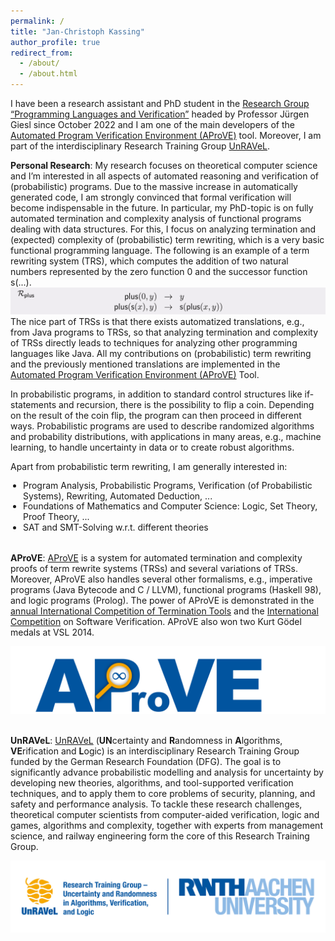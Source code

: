 ```yaml
---
permalink: /
title: "Jan-Christoph Kassing"
author_profile: true
redirect_from: 
  - /about/
  - /about.html
---
```


I have been a research assistant and PhD student in the [Research Group “Pro­gram­ming Languages and Verification”](https://verify.rwth-aachen.de/index_e.html) headed by Professor Jürgen Giesl since October 2022 and I am one of the main developers of the [Automated Program Verification Environment (AProVE)](https://aprove.informatik.rwth-aachen.de/) tool. Moreover, I am part of the interdisciplinary Research Training Group [UnRAVeL](https://www.unravel.rwth-aachen.de/cms/~ofgh/unravel/lidx/1/).

**Personal Research**:
My research focuses on theoretical computer science and I’m interested in all aspects of automated reasoning and verification of (probabilistic) programs.
Due to the massive increase in automatically generated code, I am strongly convinced that formal verification will become indispensable in the future.
In particular, my PhD-topic is on fully automated termination and complexity analysis of functional programs dealing with data structures. For this, I focus on analyzing termination and (expected) complexity of (probabilistic) term rewriting, which is a very basic functional programming language.
The following is an example of a term rewriting system (TRS), which computes the addition of two natural numbers represented by the zero function 0 and the successor function s(...).
![TRS.png](../images/TRS.png)
The nice part of TRSs is that there exists automatized translations, e.g., from Java programs to TRSs, so that analyzing termination and complexity of TRSs directly leads to techniques for analyzing other programming languages like Java.
All my contributions on (probabilistic) term rewriting and the previously mentioned translations are implemented in the [Automated Program Verification Environment (AProVE)](https://aprove.informatik.rwth-aachen.de/) Tool.

In probabilistic programs, in addition to standard control structures like if-statements and recursion, there is the possibility to flip a coin. Depending on the result of the coin flip, the program can then proceed in different ways.
Probabilistic programs are used to describe randomized algorithms and probability distributions, with applications in many areas, e.g., machine learning, to handle uncertainty in data or to create robust algorithms.

Apart from probabilistic term rewriting, I am generally interested in:
<ul style="margin-top: 0; margin-bottom: 0; padding-left: 20px; line-height: 1.2;">
  <li>Program Analysis, Probabilistic Programs, Verification (of Probabilistic Systems), Rewriting, Automated Deduction, ... </li>
  <li>Foundations of Mathematics and Computer Science: Logic, Set Theory, Proof Theory, ...</li>
  <li>SAT and SMT-Solving w.r.t. different theories</li>
</ul>

<br>

**AProVE**:
[AProVE](https://aprove.informatik.rwth-aachen.de/) is a system for automated termination and complexity proofs of term rewrite systems (TRSs) and several variations of TRSs. 
Moreover, AProVE also handles several other formalisms, e.g., imperative programs (Java Bytecode and C / LLVM), functional programs (Haskell 98), and logic programs (Prolog). 
The power of AProVE is demonstrated in the [annual International Competition of Termination Tools](https://termination-portal.org/wiki/Termination_Competition) and the [International Competition](https://sv-comp.sosy-lab.org/) on Software Verification. 
AProVE also won two Kurt Gödel medals at VSL 2014. 

<div style="text-align: center;">
  <img src="../images/open_source_aprove.png" alt="AProVE">
</div>

<br>

**UnRAVeL**:
[UnRAVeL](https://www.unravel.rwth-aachen.de) (**UN**certainty and **R**andomness in **A**lgorithms, **VE**rification and **L**ogic) is an interdisciplinary Research Training Group funded by the German Research Foundation (DFG). 
The goal is to significantly advance probabilistic modelling and analysis for uncertainty by developing new theories, algorithms, and tool-supported verification techniques, and to apply them to core problems of security, planning, and safety and performance analysis.
To tackle these research challenges, theoretical computer scientists from computer-aided verification, logic and games, algorithms and complexity, together with experts from management science, and railway engineering form the core of this Research Training Group. 

<div style="text-align: center;">
  <img src="../images/unravel.svg" alt="UnRAVeL">
</div>